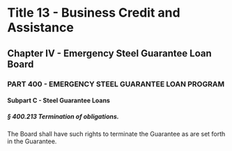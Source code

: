 
# Title 13 - Business Credit and Assistance
## Chapter IV - Emergency Steel Guarantee Loan Board
### PART 400 - EMERGENCY STEEL GUARANTEE LOAN PROGRAM
#### Subpart C - Steel Guarantee Loans
##### § 400.213 Termination of obligations.

The Board shall have such rights to terminate the Guarantee as are set forth in the Guarantee.
